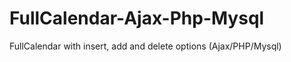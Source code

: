 FullCalendar-Ajax-Php-Mysql
===========================

FullCalendar with insert, add and delete options (Ajax/PHP/Mysql)

